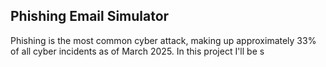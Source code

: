 ## Phishing Email Simulator
Phishing is the most common cyber attack, making up approximately 33% of all cyber incidents as of March 2025. In this project I'll be s
